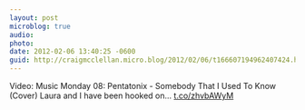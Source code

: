 ```yaml
---
layout: post
microblog: true
audio: 
photo: 
date: 2012-02-06 13:40:25 -0600
guid: http://craigmcclellan.micro.blog/2012/02/06/t166607194962407424.html
---
```

Video: Music Monday 08: Pentatonix - Somebody That I Used To Know (Cover) Laura and I have been hooked on... [t.co/zhvbAWyM](http://t.co/zhvbAWyM)
